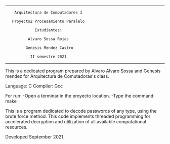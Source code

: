 ________________________________________________

        Arquitectura de Computadores I        

       Proyecto2 Procesamiento Paralelo       

                 Estudiantes:                 

              Alvaro Sossa Rojas              

             Genesis Mendez Castro            

               II semestre 2021               

______________________________________________


This is a dedicated program prepared by Alvaro Alvaro Sossa and Genesis mendez for Arquitectura de Comutadoras's class.

Language: C 
Compiler: Gcc

For run: 
  -Open a terminar in the proyecto location. 
  -Type the command: make


This is a program dedicated to decode passwords of any type, using the brute force method.
This code implements threaded programming for accelerated decryption and utilization of all available computational resources.

Developed September 2021.
